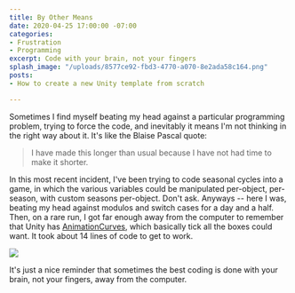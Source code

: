 ```yaml
---
title: By Other Means
date: 2020-04-25 17:00:00 -07:00
categories:
- Frustration
- Programming
excerpt: Code with your brain, not your fingers
splash_image: "/uploads/8577ce92-fbd3-4770-a070-8e2ada58c164.png"
posts:
- How to create a new Unity template from scratch

---
```


Sometimes I find myself beating my head against a particular programming problem, trying to force the code, and inevitably it means I'm not thinking in the right way about it. It's like the Blaise Pascal quote:

> I have made this longer than usual because I have not had time to make it shorter.

In this most recent incident, I've been trying to code seasonal cycles into a game, in which the various variables could be manipulated per-object, per-season, with custom seasons per-object. Don't ask. Anyways -- here I was, beating my head against modulos and switch cases for a day and a half. Then, on a rare run, I got far enough away from the computer to remember that Unity has [AnimationCurves](https://docs.unity3d.com/ScriptReference/AnimationCurve.html), which basically tick all the boxes could want. It took about 14 lines of code to get to work.

![](/uploads/a5472c51-8a4c-44c5-b959-9629191983e3.png)

It's just a nice reminder that sometimes the best coding is done with your brain, not your fingers, away from the computer.
